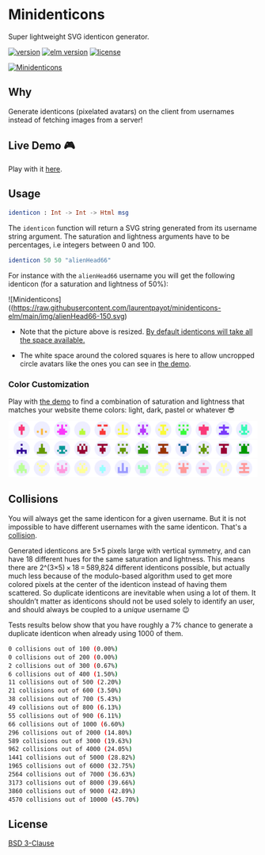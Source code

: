 # Minidenticons

Super lightweight SVG identicon generator.

[![version](https://badgen.net/elm-package/v/laurentpayot/minidenticons)](https://github.com/laurentpayot/minidenticons-elm/blob/main/elm.json)
[![elm version](https://badgen.net/elm-package/elm/laurentpayot/minidenticons)](https://github.com/laurentpayot/minidenticons-elm/blob/main/elm.json)
[![license](https://badgen.net/elm-package/license/laurentpayot/minidenticons)](https://github.com/laurentpayot/minidenticons-elm/blob/main/LICENSE)

[![Minidenticons](https://laurentpayot.github.io/minidenticons-elm/img/minidenticons.png)](https://laurentpayot.github.io/minidenticons/)


## Why

Generate identicons (pixelated avatars) on the client from usernames instead of fetching images from a server!

## Live Demo 🎮

Play with it [here](https://laurentpayot.github.io/minidenticons/).

## Usage

```elm
identicon : Int -> Int -> Html msg
```

The `identicon` function will return a SVG string generated from its username string argument. The saturation and lightness arguments have to be percentages, i.e integers between 0 and 100.

```elm
identicon 50 50 "alienHead66"
```

For instance with the `alienHead66` username you will get the following identicon (for a saturation and lightness of 50%):

![Minidenticons]((<https://raw.githubusercontent.com/laurentpayot/minidenticons-elm/main/img/alienHead66-150.svg>)

- Note that the picture above is resized. [By default identicons will take all the space available.](https://raw.githubusercontent.com/laurentpayot/minidenticons-elm/main/img/alienHead66.svg)

- The white space around the colored squares is here to allow uncropped circle avatars like the ones you can see in [the demo](https://laurentpayot.github.io/minidenticons/).

### Color Customization

Play with [the demo](https://laurentpayot.github.io/minidenticons/) to find a combination of saturation and lightness that matches your website theme colors: light, dark, pastel or whatever 😎

![Minidenticons light](https://raw.githubusercontent.com/laurentpayot/minidenticons-elm/main/img/minidenticons_light.png)
![Minidenticons dark](https://raw.githubusercontent.com/laurentpayot/minidenticons-elm/main/img/minidenticons_dark.png)
![Minidenticons pastel](https://raw.githubusercontent.com/laurentpayot/minidenticons-elm/main/img/minidenticons_pastel.png)

## Collisions

You will always get the same identicon for a given username. But it is not impossible to have different usernames with the same identicon. That's a [collision](https://en.wikipedia.org/wiki/Hash_collision).

Generated identicons are 5×5 pixels large with vertical symmetry, and can have 18 different hues for the same saturation and lightness.
This means there are 2^(3×5) × 18 = 589,824 different identicons possible, but actually much less because of the modulo-based algorithm used to get more colored pixels at the center of the identicon instead of having them scattered. So duplicate identicons are inevitable when using a lot of them. It shouldn’t matter as identicons should not be used solely to identify an user, and should always be coupled to a *unique* username :wink:

Tests results below show that you have roughly a 7% chance to generate a duplicate identicon when already using 1000 of them.

```bash
0 collisions out of 100 (0.00%)
0 collisions out of 200 (0.00%)
2 collisions out of 300 (0.67%)
6 collisions out of 400 (1.50%)
11 collisions out of 500 (2.20%)
21 collisions out of 600 (3.50%)
38 collisions out of 700 (5.43%)
49 collisions out of 800 (6.13%)
55 collisions out of 900 (6.11%)
66 collisions out of 1000 (6.60%)
296 collisions out of 2000 (14.80%)
589 collisions out of 3000 (19.63%)
962 collisions out of 4000 (24.05%)
1441 collisions out of 5000 (28.82%)
1965 collisions out of 6000 (32.75%)
2564 collisions out of 7000 (36.63%)
3173 collisions out of 8000 (39.66%)
3860 collisions out of 9000 (42.89%)
4570 collisions out of 10000 (45.70%)
```

## License

[BSD 3-Clause](https://github.com/laurentpayot/minidenticons-elm/blob/main/LICENSE)
